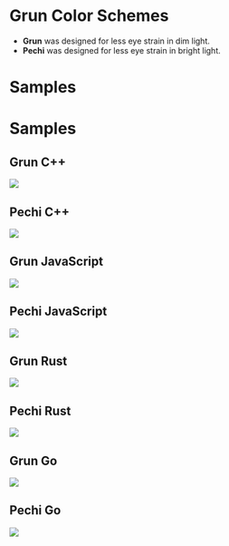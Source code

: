 # Grun Color Schemes
  - **Grun** was designed for less eye strain in dim light.
  - **Pechi** was designed for less eye strain in bright light.

# Samples
# Samples
## Grun C++
![](Grun_CPP.png)

## Pechi C++
![](Pechi_CPP.png)

## Grun JavaScript
![](Grun_JS.png)

## Pechi JavaScript
![](Pechi_JS.png)

## Grun Rust
![](Grun_RUST.png)

## Pechi Rust
![](Pechi_RUST.png)

## Grun Go
![](Grun_GO.png)

## Pechi Go
![](Pechi_GO.png)
